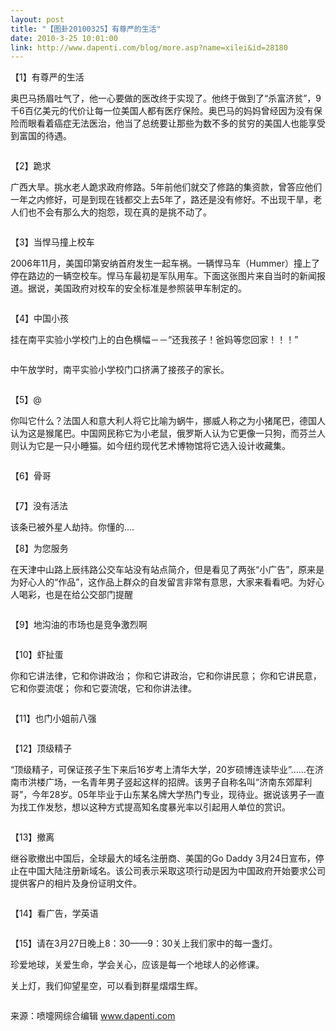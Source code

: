 ```yaml
---
layout: post
title: "【图卦20100325】有尊严的生活"
date: 2010-3-25 10:01:00
link: http://www.dapenti.com/blog/more.asp?name=xilei&id=28180
---
```


<div class="oblog_text" align="left">
<p>
	【1】有尊严的生活
</p>
<p>
	奥巴马扬眉吐气了，他一心要做的医改终于实现了。他终于做到了“杀富济贫”，9千6百亿美元的代价让每一位美国人都有医疗保险。奥巴马的妈妈曾经因为没有保险而眼看着癌症无法医治，他当了总统要让那些为数不多的贫穷的美国人也能享受到富国的待遇。
</p>
<p>
	<img src="http://ptimg.org:88/dapenti/ERNuxUVp/34fLi.jpg" alt=""> 
</p>
<p>
	【2】跪求
</p>
<p>
	广西大旱。挑水老人跪求政府修路。5年前他们就交了修路的集资款，曾答应他们一年之内修好，可是到现在钱都交上去5年了，路还是没有修好。不出现干旱，老人们也不会有那么大的抱怨，现在真的是挑不动了。　
</p>
<p>
	<img src="http://ptimg.org:88/dapenti/ERNuxXnN/8ZcaR.jpg" alt=""> 
</p>
<p>
	【3】当悍马撞上校车
</p>
<p>
	2006年11月，美国印第安纳首府发生一起车祸。一辆悍马车（Hummer）撞上了停在路边的一辆空校车。悍马车最初是军队用车。下面这张图片来自当时的新闻报道。据说，美国政府对校车的安全标准是参照装甲车制定的。
</p>
<p>
	<img src="http://ptimg.org:88/dapenti/ERNuAPa8/dfTcN.jpg" alt=""> 
</p>
<p>
	【4】中国小孩
</p>
<p>
	挂在南平实验小学校门上的白色横幅－－“还我孩子！爸妈等您回家！！！”
</p>
<p>
	<img src="http://ptimg.org:88/dapenti/ERNuynpu/gLie6.jpg" alt=""> 
</p>
<p>
	中午放学时，南平实验小学校门口挤满了接孩子的家长。
</p>
<p>
	<img src="http://ptimg.org:88/dapenti/ERNuz0hk/13xJM6.jpg" alt=""> 
</p>
<p>
	【5】@
</p>
<p>
	你叫它什么？法国人和意大利人将它比喻为蜗牛，挪威人称之为小猪尾巴，德国人认为这是猴尾巴。中国网民称它为小老鼠，俄罗斯人认为它更像一只狗，而芬兰人则认为它是一只小睡猫。如今纽约现代艺术博物馆将它选入设计收藏集。
</p>
<p>
	<img src="http://ptimg.org:88/dapenti/ERNuzbRA/xpHGK.jpg" alt=""> 
</p>
<p>
	【6】骨哥
</p>
<p>
	<img src="http://ptimg.org:88/dapenti/ERNuz6IM/MMZQT.gif" alt=""> 
</p>
<p>
	【7】没有活法
</p>
<p>
	该条已被外星人劫持。你懂的....
</p>
<p>
	【8】为您服务
</p>
<p>
	在天津中山路上辰纬路公交车站没有站点简介，但是看见了两张“小广告”，原来是为好心人的“作品”，这作品上群众的自发留言非常有意思，大家来看看吧。为好心人喝彩，也是在给公交部门提醒
</p>
<p>
	<img src="http://ptimg.org:88/dapenti/ERNuxm5Q/Ke3Mr.jpg" alt=""> 
</p>
<p>
	【9】地沟油的市场也是竞争激烈啊
</p>
<p>
	<img src="http://ptimg.org:88/dapenti/ERNuxueH/TKqHv.jpg" alt=""> 
</p>
<p>
	【10】虾扯蛋
</p>
<p>
	你和它讲法律，它和你讲政治； 你和它讲政治，它和你讲民意； 你和它讲民意，它和你耍流氓； 你和它耍流氓，它和你讲法律。
</p>
<p>
	<img src="http://ptimg.org:88/dapenti/ERNuzwse/xjSHv.jpg" alt=""> 
</p>
<p>
	【11】也门小姐前八强
</p>
<p>
	<img src="http://ptimg.org:88/dapenti/ERNuzNUf/Lhx4R.jpg" alt=""> 
</p>
<p>
	【12】顶级精子
</p>
<p>
	“顶级精子，可保证孩子生下来后16岁考上清华大学，20岁硕博连读毕业”……在济南市洪楼广场，一名青年男子竖起这样的招牌。该男子自称名叫“济南东郊犀利哥”，今年28岁。05年毕业于山东某名牌大学热门专业，现待业。据说该男子一直为找工作发愁，想以这种方式提高知名度暴光率以引起用人单位的赏识。
</p>
<p>
	<img src="http://ptimg.org:88/dapenti/ERNuADgb/wMgoa.jpg" alt=""> 
</p>
<p>
	【13】撤离
</p>
<p>
	继谷歌撤出中国后，全球最大的域名注册商、美国的Go Daddy 3月24日宣布，停止在中国大陆注册新域名。该公司表示采取这项行动是因为中国政府开始要求公司提供客户的相片及身份证明文件。
</p>
<p>
	<img src="http://ptimg.org:88/dapenti/ERNuAfFr/lV8rQ.jpg" alt=""> 
</p>
<p>
	【14】看广告，学英语
</p>
<p>
	<img src="http://ptimg.org:88/dapenti/ERNuAtYS/15B4sO.jpg" alt=""> 
</p>
<p>
	【15】请在3月27日晚上8：30——9：30关上我们家中的每一盏灯。
</p>
<p>
	珍爱地球，关爱生命，学会关心，应该是每一个地球人的必修课。
</p>
<p>
	关上灯，我们仰望星空，可以看到群星熠熠生辉。
</p>
<p>
	<img src="http://ptimg.org:88/dapenti/ERNuAC7h/xkCna.jpg" alt=""> 
</p>
<p>
	来源：喷嚏网综合编辑 <a href="http://www.dapenti.com/">www.dapenti.com</a> 
</p>
</div>